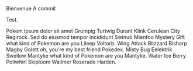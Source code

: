 Bienvenue
A commit

Test.

Pokem ipsum dolor sit amet Grumpig Turtwig Durant Klink Cerulean City Regirock. Sed do eiusmod tempor incididunt Swinub Mienfoo Mystery Gift what kind of Pokemon are you Lileep Voltorb. Wing Attack Blizzard Bisharp Magby Golett oh, you're my best friend Pokedex. Misty Bug Eelektrik Swellow Mantyke what kind of Pokemon are you Mantyke. Water Ice Berry Poliwhirl Skiploom Wailmer Roserade Harden.
